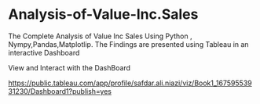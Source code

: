 # Analysis-of-Value-Inc.Sales
The Complete Analysis of Value Inc Sales Using Python , Nympy,Pandas,Matplotlip. The Findings are presented using Tableau in an interactive Dashboard




View and Interact with the DashBoard

https://public.tableau.com/app/profile/safdar.ali.niazi/viz/Book1_16759553931230/Dashboard1?publish=yes
